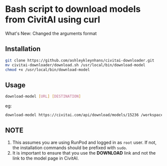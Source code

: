 # Bash script to download models from CivitAI using curl

What's New: Changed the arguments format

## Installation

```bash
git clone https://github.com/ashleykleynhans/civitai-downloader.git
mv civitai-downloader/download.sh /usr/local/bin/download-model
chmod +x /usr/local/bin/download-model
```
## Usage

```bash
download-model [URL] [DESTINATION]
```

eg:

```bash
download-model https://civitai.com/api/download/models/15236 /workspace/stable-diffusion-webui/models/Stable-diffusion
```

## NOTE

1. This assumes you are using RunPod and logged in as `root`
   user.  If not, the installation commands should be prefixed
   with `sudo`.
2. It is important to ensure that you use the **DOWNLOAD** link
and not the link to the model page in CivitAI.
